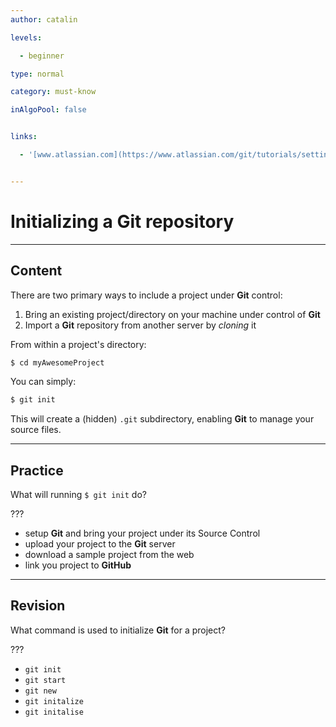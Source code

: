 ```yaml
---
author: catalin

levels:

  - beginner

type: normal

category: must-know

inAlgoPool: false


links:

  - '[www.atlassian.com](https://www.atlassian.com/git/tutorials/setting-up-a-repository/){website}'


---
```


# Initializing a Git repository

---

## Content

There are two primary ways to include a project under **Git** control:

1.  Bring an existing project/directory on your machine under control of **Git**
2.  Import a **Git** repository from another server by _cloning_ it

From within a project's directory:

```bash
$ cd myAwesomeProject
```

You can simply:

```bash
$ git init
```

This will create a (hidden) `.git` subdirectory, enabling **Git** to manage your source files.

---

## Practice

What will running `$ git init` do?

???

- setup **Git** and bring your project under its Source Control
- upload your project to the **Git** server
- download a sample project from the web
- link you project to **GitHub**

---

## Revision

What command is used to initialize **Git** for a project?

???

- `git init`
- `git start`
- `git new`
- `git initalize`
- `git initalise`
